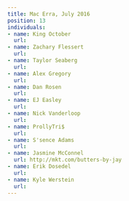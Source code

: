 ```yaml
---
title: Mac Erra, July 2016
position: 13
individuals:
- name: King October
  url: 
- name: Zachary Flessert
  url: 
- name: Taylor Seaberg
  url: 
- name: Alex Gregory
  url: 
- name: Dan Rosen
  url: 
- name: EJ Easley
  url: 
- name: Nick Vanderloop
  url: 
- name: ProllyTri$
  url: 
- name: S'sence Adams
  url: 
- name: Jasmine McConnel
  url: http://mkt.com/butters-by-jay
- name: Erik Dosedel
  url: 
- name: Kyle Werstein
  url: 
---
```


